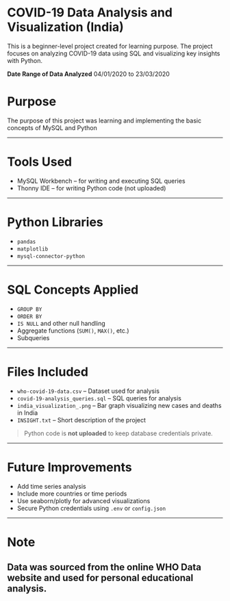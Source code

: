 # COVID-19 Data Analysis and Visualization (India)

This is a beginner-level project created for learning purpose. The project focuses on analyzing COVID-19 data using SQL and visualizing key insights with Python.

**Date Range of Data Analyzed**
  04/01/2020 to 23/03/2020

# Purpose
The purpose of this project was learning and implementing the basic concepts of MySQL and Python

---
# Tools Used
- MySQL Workbench – for writing and executing SQL queries
- Thonny IDE – for writing Python code (not uploaded)
---
# Python Libraries
- `pandas`
- `matplotlib`
- `mysql-connector-python`
---
# SQL Concepts Applied
- `GROUP BY`
- `ORDER BY`
- `IS NULL` and other null handling
- Aggregate functions (`SUM()`, `MAX()`, etc.)
- Subqueries
---
# Files Included
- `who-covid-19-data.csv` – Dataset used for analysis
- `covid-19-analysis_queries.sql` – SQL queries for analysis
- `india_visualization_.png` – Bar graph visualizing new cases and deaths in India
- `INSIGHT.txt` – Short description of the project
> Python code is **not uploaded** to keep database credentials private.
---
# Future Improvements

- Add time series analysis
- Include more countries or time periods
- Use seaborn/plotly for advanced visualizations
- Secure Python credentials using `.env` or `config.json`
---  
# Note
Data was sourced from the online WHO Data website and used for personal educational analysis.
---
